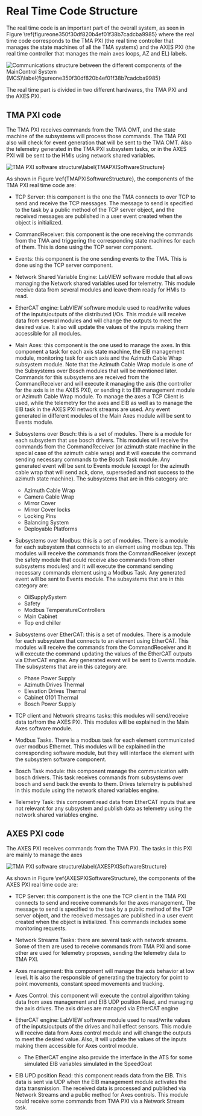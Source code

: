 # Real Time Code Structure

The real time code is an important part of the overall system, as
seen in Figure \ref{figureone350f30df820b4ef01f38b7cadcba9985} where the real time code corresponds to the TMA PXI
(the real time controller that manages the state machines of all the TMA systems) and the AXES PXI (the real time
controller that manages the main axes loops, AZ and EL) labels.

![Communications structure between the different components of the MainControl System (MCS)\label{figureone350f30df820b4ef01f38b7cadcba9985}](../Resources/figures/350f30df820b4ef01f38b7cadcba9985.png)

The real time part is divided in two different hardwares, the TMA PXI and the AXES PXI.

## TMA PXI code

The TMA PXI receives commands from the TMA OMT, and the state machine of the subsystems will process those commands.
The TMA PXI also will check for event generation that will be sent to the TMA OMT. Also the telemetry generated in the
TMA PXI subsystem tasks, or in the AXES PXI will be sent to the HMIs using network shared variables.

![TMA PXI software structure\label{TMAPXISoftwareStructure}](../Resources/figures/TMAPXISoftwareStructure.png)

As shown in Figure \ref{TMAPXISoftwareStructure}, the components of the TMA PXI real time code are:

- TCP Server: this component is the one the TMA connects to over TCP to
 send and receive the TCP messages. The message to send is specified to the
 task by a public method of the TCP server object, and the received messages
 are published in a user event created when the object is initialized.

- CommandReceiver: this component is the one receiving the commands from the TMA and triggering the corresponding state
machines for each of them. This is done using the TCP server component.

- Events: this component is the one sending events to the TMA. This is done using the TCP server component.

- Network Shared Variable Engine: LabVIEW software module that allows managing the Network shared variables used for
telemetry. This module receive data from several modules and leave them ready for HMIs to read.

- EtherCAT engine: LabVIEW software module used to read/write values of the inputs/outputs of the distributed I/Os.
This module will receive data from several modules and will change the outputs to meet the desired value. It also will
update the values of the inputs making them accessible for all modules.

- Main Axes: this component is the one used to manage the axes. In this component a task for each axis state machine,
the EIB management module, monitoring task for each axis and the Azimuth Cable Wrap subsystem module. Note that the
Azimuth Cable Wrap module is one of the Subsystems over Bosch modules that will be mentioned later. Commands for this
subsystems are received from the CommandReceiver and will execute it managing the axis (the controller for the axis is
in the AXES PXI), or sending it to EIB management module or Azimuth Cable Wrap module. To manage the axes a TCP Client
is used, while the telemetry for the axes and EIB as well as to manage the EIB task in the AXES PXI network streams are
used. Any event generated in different modules of the Main Axes module will be sent to Events module.

- Subsystems over Bosch: this is a set of modules. There is a module for each subsystem that use bosch drivers. This
modules will receive the commands from the CommandReceiver (or azimuth state machine in the special case of the azimuth
cable wrap) and it will execute the command sending necessary commands to the Bosch Task module. Any generated event
will be sent to Events module (except for the azimuth cable wrap that will send ack, done, superseded and not success to
the azimuth state machine). The subsystems that are in this category are:
  - Azimuth Cable Wrap
  - Camera Cable Wrap
  - Mirror Cover
  - Mirror Cover locks
  - Locking Pins
  - Balancing System
  - Deployable Platforms

- Subsystems over Modbus: this is a set of modules. There is a module for each subsystem that connects to an element
using modbus tcp. This modules will receive the commands from the CommandReceiver (except the safety module that could
receive also commands from other subsystems modules) and it will execute the command sending necessary commands element
using a Modbus Task. Any generated event will be sent to Events module. The subsystems that are in this category are:
  - OilSupplySystem
  - Safety
  - Modbus TemperatureControllers
  - Main Cabinet
  - Top end chiller
  
- Subsystems over EtherCAT: this is a set of modules. There is a module for each subsystem that connects to an element
using EtherCAT. This modules will receive the commands from the CommandReceiver and it will execute the command updating
the values of the EtherCAT outputs via EtherCAT engine. Any generated event will be sent to Events module. The subsystems
that are in this category are:
  - Phase Power Supply
  - Azimuth Drives Thermal
  - Elevation Drives Thermal
  - Cabinet 0101 Thermal
  - Bosch Power Supply
  
- TCP client and Network streams tasks:  this modules will send/receive data to/from the AXES PXI. This modules will be
explained in the Main Axes software module.

- Modbus Tasks. There is a modbus task for each element communicated over modbus Ethernet. This modules will be explained
in the corresponding software module, but they will interface the element with the subsystem software component.

- Bosch Task module: this component manage the communication with bosch drivers. This task receives commands from
subsystems over bosch and send back the events to them. Drives telemetry is published in this module using the network
shared variables engine.

- Telemetry Task: this component read data from EtherCAT inputs that are not relevant for any subsystem and publish data
as telemetry using the network shared variables engine.

## AXES PXI code

The AXES PXI receives commands from the TMA PXI. The tasks in this PXI are mainly to manage the axes

![TMA PXI software structure\label{AXESPXISoftwareStructure}](../Resources/figures/AXESPXISoftwareStructure.png)

As shown in Figure \ref{AXESPXISoftwareStructure}, the components of the AXES PXI real time code are:

- TCP Server: this component is the one the TCP client in the TMA PXI connects to send and receive commands for the axes
management. The message to send is specified to the task by a public method of the TCP server object, and the received
messages are published in a user event created when the object is initialized. This commands includes some monitoring
requests.

- Network Streams Tasks: there are several task with network streams. Some of them are used to receive commands from
TMA PXI and some other are used for telemetry proposes, sending the telemetry data to TMA PXI.
  
- Axes management: this component will manage the axis behavior at low level. It is also the responsible of generating
the trajectory for point to point movements, constant speed movements and tracking.

- Axes Control: this component will execute the control algorithm taking data from axes management and EIB UDP position
Read, and managing the axis drives. The axis drives are managed via EtherCAT engine

- EtherCAT engine: LabVIEW software module used to read/write values of the inputs/outputs of the drives and hall effect
sensors. This module will receive data from Axes control module and will change the outputs to meet the desired value.
Also, it will update the values of the inputs making them accessible for Axes control module.
  - The EtherCAT engine also provide the interface in the ATS for some simulated EIB variables simulated in the SpeedGoat

- EIB UPD position Read: this component reads data from the EIB. This data is sent via UDP when the EIB management
module activates the data transmission. The received data is processed and published via Network Streams and a public
method for Axes controls. This module could receive some commands from TMA PXI via a Network Stream task.
